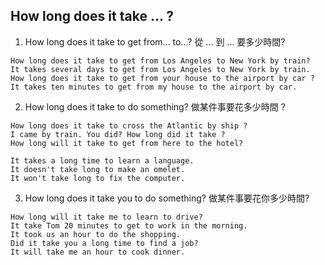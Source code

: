 ## How long does it take ... ?

1. How long does it take to get from... to...? 從 ... 到 ... 要多少時間?

```
How long does it take to get from Los Angeles to New York by train?
It takes several days to get from Los Angeles to New York by train.
How long does it take to get from your house to the airport by car ?
It takes ten minutes to get from my house to the airport by car.
```

2. How long does it take to do something? 做某件事要花多少時間 ?

```
How long does it take to cross the Atlantic by ship ?
I came by train. You did? How long did it take ?
How long will it take to get from here to the hotel?

It takes a long time to learn a language.
It doesn't take long to make an omelet.
It won't take long to fix the computer.
```


3. How long does it take you to do something? 做某件事要花你多少時間?

```
How long will it take me to learn to drive?
It take Tom 20 minutes to get to work in the morning.
It took us an hour to do the shopping.
Did it take you a long time to find a job?
It will take me an hour to cook dinner.
```
